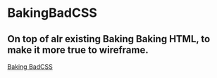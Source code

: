 # BakingBadCSS
## On top of alr existing Baking Baking HTML, to make it more true to wireframe.


[Baking BadCSS](BakingBad.html)
